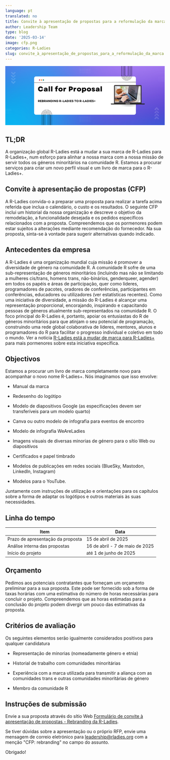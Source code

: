 ```yaml
---
language: pt
translated: no
title: Convite à apresentação de propostas para a reformulação da marca
author: Leadership Team
type: blog
date: '2025-03-14'
image: cfp.png
categories: R-Ladies
slug: convite_à_apresentação_de_propostas_para_a_reformulação_da_marca
---
```


![As cores desvanecem-se de azul para violeta da esquerda para a direita, com uma caixa branca no meio que diz "Call for Proposal Rebranding R-Ladies to R-Ladies+"; imagem de um computador portátil ao lado.](cfp.png)

## TL;DR

A organização global R-Ladies está a mudar a sua marca de R-Ladies para R-Ladies+, num esforço para alinhar a nossa marca com a nossa missão de servir todos os géneros minoritários na comunidade R.
Estamos a procurar serviços para criar um novo perfil visual e um livro de marca para o R-Ladies+.

## Convite à apresentação de propostas (CFP)

A R-Ladies convida-o a preparar uma proposta para realizar a tarefa acima referida que inclua o calendário, o custo e os resultados.
O seguinte CFP inclui um historial da nossa organização e descreve o objetivo da remodelação, a funcionalidade desejada e os pedidos específicos relacionados com a proposta.
Compreendemos que os pormenores podem estar sujeitos a alterações mediante recomendação do fornecedor.
Na sua proposta, sinta-se à vontade para sugerir alternativas quando indicado.

## Antecedentes da empresa

A R-Ladies é uma organização mundial cuja missão é promover a diversidade de género na comunidade R.
A comunidade R sofre de uma sub-representação de géneros minoritários (incluindo mas não se limitando a mulheres cis/trans, homens trans, não-binários, genderqueer, agender) em todos os papéis e áreas de participação, quer como líderes, programadores de pacotes, oradores de conferências, participantes em conferências, educadores ou utilizadores (ver estatísticas recentes).
Como uma iniciativa de diversidade, a missão do R-Ladies é alcançar uma representação proporcional, encorajando, inspirando e capacitando pessoas de géneros atualmente sub-representados na comunidade R.
O foco principal do R-Ladies é, portanto, apoiar os entusiastas do R de géneros minoritários para que atinjam o seu potencial de programação, construindo uma rede global colaborativa de líderes, mentores, alunos e programadores do R para facilitar o progresso individual e coletivo em todo o mundo.
Ver a notícia [R-Ladies está a mudar de marca para R-Ladies+](https://rladies.org/news/rebranding-rladies/) para mais pormenores sobre esta iniciativa específica.

## Objectivos

Estamos a procurar um livro de marca completamente novo para acompanhar o novo nome R-Ladies+.
Nós imaginamos que isso envolve:

- Manual da marca

- Redesenho do logótipo

- Modelo de diapositivos Google (as especificações devem ser transferíveis para um modelo quarto)

- Canva ou outro modelo de infografia para eventos de encontro

- Modelo de infografia WeAreLadies

- Imagens visuais de diversas minorias de género para o sítio Web ou diapositivos

- Certificados e papel timbrado

- Modelos de publicações em redes sociais (BlueSky, Mastodon, LinkedIn, Instagram)

- Modelos para o YouTube.

Juntamente com instruções de utilização e orientações para os capítulos sobre a forma de adaptar os logótipos e outros materiais às suas necessidades.

## Linha do tempo

| Item                              | Data                            | 
| --------------------------------- | ------------------------------- |
| Prazo de apresentação da proposta | 15 de abril de 2025             | 
| Análise interna das propostas     | 16 de abril - 7 de maio de 2025 | 
| Início do projeto                 | até 1 de junho de 2025          | 

## Orçamento

Pedimos aos potenciais contratantes que forneçam um orçamento preliminar para a sua proposta.
Este pode ser fornecido sob a forma de taxas horárias com uma estimativa do número de horas necessárias para concluir o projeto.
Compreendemos que as horas estimadas para a conclusão do projeto podem divergir um pouco das estimativas da proposta.

## Critérios de avaliação

Os seguintes elementos serão igualmente considerados positivos para qualquer candidatura

- Representação de minorias (nomeadamente género e etnia)

- Historial de trabalho com comunidades minoritárias

- Experiência com a marca utilizada para transmitir a aliança com as comunidades trans e outras comunidades minoritárias de género

- Membro da comunidade R

## Instruções de submissão

Envie a sua proposta através do sítio Web [Formulário de convite à apresentação de propostas - Rebranding da R-Ladies](https://airtable.com/apphrsts5IruOEGJo/pagmZISNXBiAfDfpC/form).

Se tiver dúvidas sobre a apresentação ou o próprio RFP, envie uma mensagem de correio eletrónico para [leadership@rladies.org](mailto:leadership@rladies.org) com a menção "CFP: rebranding" no campo do assunto.

Obrigado!



